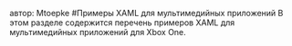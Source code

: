 автор: Mtoepke
#Примеры XAML для мультимедийных приложений
В этом разделе содержится перечень примеров XAML для мультимедийных приложений для Xbox One.


<!--HONumber=Jun16_HO4-->


